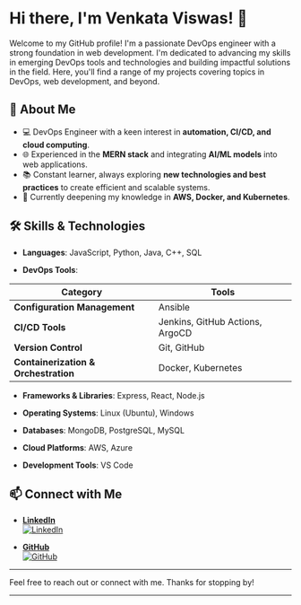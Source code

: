 
# Hi there, I'm Venkata Viswas! 👋

Welcome to my GitHub profile! I'm a passionate DevOps engineer with a strong foundation in web development. I'm dedicated to advancing my skills in emerging DevOps tools and technologies and building impactful solutions in the field. Here, you'll find a range of my projects covering topics in DevOps, web development, and beyond.

## 🚀 About Me

- 💻 DevOps Engineer with a keen interest in **automation, CI/CD, and cloud computing**.
- 🌐 Experienced in the **MERN stack** and integrating **AI/ML models** into web applications.
- 📚 Constant learner, always exploring **new technologies and best practices** to create efficient and scalable systems.
- 🌱 Currently deepening my knowledge in **AWS, Docker, and Kubernetes**.


## 🛠 **Skills & Technologies**

- **Languages**: JavaScript, Python, Java, C++, SQL

- **DevOps Tools**:

| **Category**               | **Tools**                                             |
|----------------------------|-------------------------------------------------------|
| **Configuration Management** | Ansible                                              |
| **CI/CD Tools**             | Jenkins, GitHub Actions, ArgoCD                      |
| **Version Control**         | Git, GitHub                                           |
| **Containerization & Orchestration** | Docker, Kubernetes                           |

- **Frameworks & Libraries**: Express, React, Node.js

- **Operating Systems**: Linux (Ubuntu), Windows

- **Databases**: MongoDB, PostgreSQL, MySQL

- **Cloud Platforms**: AWS, Azure

- **Development Tools**: VS Code


## 📫 Connect with Me

- [**LinkedIn**](https://www.linkedin.com/in/VenkataViswas)  
  [![LinkedIn](https://img.shields.io/badge/LinkedIn-0A66C2?style=for-the-badge&logo=linkedin&logoColor=white)](https://www.linkedin.com/in/VenkataViswas)

- [**GitHub**](https://github.com/VenkataViswas)  
  [![GitHub](https://img.shields.io/badge/GitHub-181717?style=for-the-badge&logo=github&logoColor=white)](https://github.com/VenkataViswas)



---

Feel free to reach out or connect with me. Thanks for stopping by!

---

